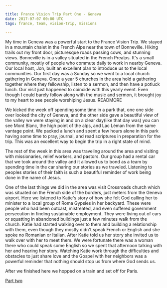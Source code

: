 ```yaml
---

title: France Vision Trip Part One - Geneva
date: 2017-07-07 00:00 UTC
tags: france, team, vision-trip, missions

---
```

My time in Geneva was a powerful start to the France Vision Trip. We stayed in a mountain chalet in the French Alps near the town of Bonneville. Hiking trails out my front door, picturesque roads passing cows, and stunning views. Bonneville is in a valley situated in the French Prealps. It's a small community, mostly of people who commute daily to work in nearby Geneva. Our local host, Jon, built an excellent plan to introduce us to the local communities. Our first day was a Sunday so we went to a local church gathering in Geneva. Once a year 5 churches in the area hold a gathering together where they fellowship, listen to a sermon, and then have a potluck lunch. Our visit just happened to coincide with this yearly event.  Even though I could barely follow along with the music and sermon, it brought joy to my heart to see people worshiping Jesus.
READMORE

We kicked the week off spending some time in a park that, one one side over looked the city of Geneva, and the other side gave a beautiful view of the valley we were staying in and on a clear day(like that day was) you can see Mont Blanc, the high point of the alps, and  Lac Léman from the same vantage point. We packed a lunch and spent a few hours alone in this park having some time to pray, journal, and read scriptures in preparation for the trip. This was an excellent way to begin the trip in a right state of mind.

The rest of the week in this area was traveling around the area and visiting with missionaries, relief workers, and pastors. Our group had a rental car that we took around the valley and it allowed us to bond as a team by spending time in the car sharing our stories as we traveled. Listening to peoples stories of their faith is such a beautiful reminder of work being done in the name of Jesus.

One of the last things we did in the area was visit Crossroads church which was situated on the French side of the borders, just meters from the Geneva airport. Here we listened to Katie's story of how she felt God calling her to minister to a local group of Roma Gypsies in her backyard. These were people who had been outcast, mistreated, and even suffered government persecution in finding sustainable employment. They were living out of cars or squatting in abandoned buildings just a few minutes walk from the church. Katie had started walking over to them and building a relationship with them, even though they mostly didn't speak French or English and she spoke no Romanian or Italian. After Katie told us her story she invited us to walk over with her to meet them. We were fortunate there was a woman there who could speak some English so we spent that afternoon talking with her and hearing her story. Watching Katie work through the difficulties and obstacles to just share love and the Gospel with her neighbors was a powerful reminder that nothing should stop us from where God sends us.


After we finished here we hopped on a train and set off for Paris. 

[Part two](../17/france2.html)
